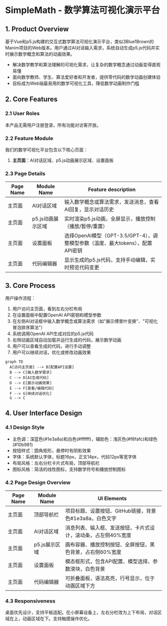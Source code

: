 # SimpleMath - 数学算法可视化演示平台

## 1. Product Overview
基于Vue和p5.js构建的交互式数学算法可视化演示平台，类似3Blue1Brown的Manim项目的Web版本。用户通过AI对话输入需求，系统自动生成p5.js代码并实时展示数学概念和算法的动画效果。
- 解决数学教学和算法理解的可视化需求，让复杂的数学概念通过动画变得直观易懂
- 面向数学教师、学生、算法爱好者和开发者，提供零代码的数学动画创建体验
- 目标成为Web端最易用的数学可视化工具，降低数学动画制作门槛

## 2. Core Features

### 2.1 User Roles
本产品无需用户注册登录，所有功能对访客开放。

### 2.2 Feature Module
我们的数学可视化平台包含以下核心页面：
1. **主页面**：AI对话区域、p5.js动画展示区域、设置面板

### 2.3 Page Details

| Page Name | Module Name | Feature description |
|-----------|-------------|---------------------|
| 主页面 | AI对话区域 | 输入数学概念或算法需求，发送消息，查看AI回复，显示对话历史 |
| 主页面 | p5.js动画展示区域 | 实时渲染p5.js动画，全屏显示，播放控制（播放/暂停/重置） |
| 主页面 | 设置面板 | 选择OpenAI模型（GPT-3.5/GPT-4），调整模型参数（温度、最大tokens），配置API密钥 |
| 主页面 | 代码编辑器 | 显示生成的p5.js代码，支持手动编辑，实时预览代码变更 |

## 3. Core Process

用户操作流程：
1. 用户访问主页面，看到左右分栏布局
2. 在设置面板中配置OpenAI API密钥和模型参数
3. 在左侧AI对话框中输入数学概念或算法需求（如"展示傅里叶变换"、"可视化冒泡排序算法"）
4. 系统调用OpenAI API生成对应的p5.js代码
5. 右侧动画区域自动加载并运行生成的代码，展示数学动画
6. 用户可以查看生成的代码，进行手动调整
7. 用户可以继续对话，优化或修改动画效果

```mermaid
graph TD
  A[访问主页面] --> B[配置API设置]
  B --> C[输入数学需求]
  C --> D[AI生成代码]
  D --> E[展示动画效果]
  E --> F[查看/编辑代码]
  F --> G[继续对话优化]
  G --> C
```

## 4. User Interface Design

### 4.1 Design Style
- 主色调：深蓝色(#1e3a8a)和白色(#ffffff)，辅助色：浅灰色(#f8fafc)和绿色(#10b981)
- 按钮样式：圆角矩形，悬停时有阴影效果
- 字体：系统默认字体，标题16px，正文14px，代码12px等宽字体
- 布局风格：左右分栏卡片式布局，顶部导航栏
- 图标风格：简洁的线性图标，支持数学符号和播放控制图标

### 4.2 Page Design Overview

| Page Name | Module Name | UI Elements |
|-----------|-------------|-------------|
| 主页面 | 顶部导航栏 | 项目标题、设置按钮、GitHub链接，背景色#1e3a8a，白色文字 |
| 主页面 | AI对话区域 | 消息列表、输入框、发送按钮，卡片式设计，滚动条，占左侧40%宽度 |
| 主页面 | p5.js展示区域 | 画布容器、播放控制按钮、全屏按钮，黑色背景，占右侧60%宽度 |
| 主页面 | 设置面板 | 模态框形式，包含API配置、模型选择、参数滑块，白色背景 |
| 主页面 | 代码编辑器 | 可折叠面板，语法高亮，行号显示，位于动画区域下方 |

### 4.3 Responsiveness
桌面优先设计，支持平板适配。在小屏幕设备上，左右分栏改为上下布局，对话区域在上，动画区域在下。支持触摸操作优化。